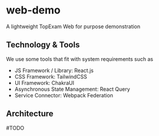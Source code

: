# web-demo

A lightweight TopExam Web for purpose demonstration

## Technology & Tools

We use some tools that fit with system requirements such as

- JS Framework / Library: React.js
- CSS Framework: TailwindCSS
- UI Framework: ChakraUI
- Asynchronous State Management: React Query
- Service Connector: Webpack Federation

## Architecture

#TODO
